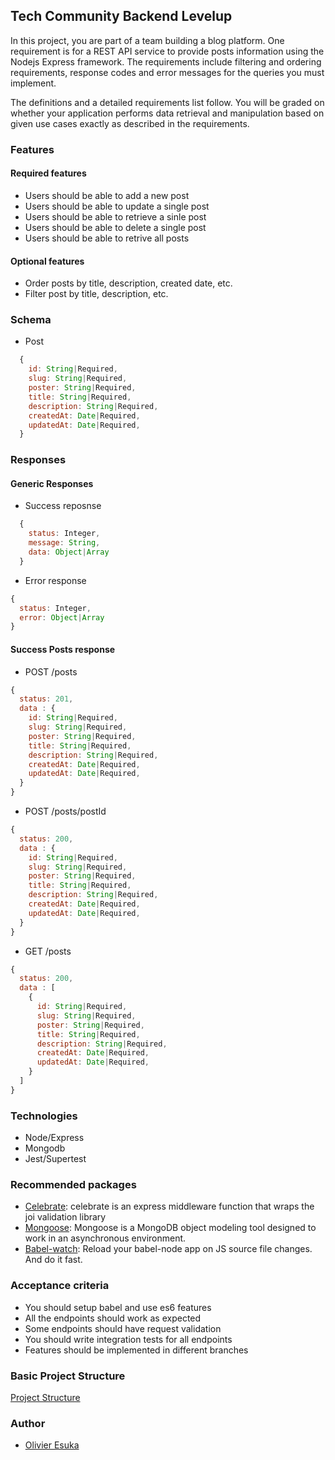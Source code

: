 ## Tech Community Backend Levelup

In this project, you are part of a team building a blog platform. One requirement is for a REST API service to provide posts information using the Nodejs Express framework. The requirements include filtering and ordering requirements, response codes and error messages for the queries you must implement.

The definitions and a detailed requirements list follow. You will be graded on whether your application performs data retrieval and manipulation based on given use cases exactly as described in the requirements.

### Features
#### Required features
-   Users should be able to add a new post
-   Users should be able to update a single post
-   Users should be able to retrieve a sinle post
-   Users should be able to delete a single post
-   Users should be able to retrive all posts

#### Optional features
-   Order posts by title, description, created date, etc.
-   Filter post by title, description, etc.
  
### Schema
-   Post
  ```js
    {
      id: String|Required,
      slug: String|Required,
      poster: String|Required,
      title: String|Required,
      description: String|Required,
      createdAt: Date|Required,
      updatedAt: Date|Required,
    }
  ```
### Responses
#### Generic Responses
-   Success reposnse
  ```js
    {
      status: Integer,
      message: String,
      data: Object|Array
    }
  ```

-   Error response
  ```js
  {
    status: Integer,
    error: Object|Array
  }
  ```

#### Success Posts response
-   POST /posts
  ```js
  {
    status: 201,
    data : {
      id: String|Required,
      slug: String|Required,
      poster: String|Required,
      title: String|Required,
      description: String|Required,
      createdAt: Date|Required,
      updatedAt: Date|Required,
    }
  }
  ```
-   POST /posts/postId
  ```js
  {
    status: 200,
    data : {
      id: String|Required,
      slug: String|Required,
      poster: String|Required,
      title: String|Required,
      description: String|Required,
      createdAt: Date|Required,
      updatedAt: Date|Required,
    }
  }
  ```
-   GET /posts
  ```js
  {
    status: 200,
    data : [
      {
        id: String|Required,
        slug: String|Required,
        poster: String|Required,
        title: String|Required,
        description: String|Required,
        createdAt: Date|Required,
        updatedAt: Date|Required,
      }
    ]
  }
  ```

### Technologies
-   Node/Express
-   Mongodb
-   Jest/Supertest


### Recommended packages
-   [Celebrate](https://www.npmjs.com/package/celebrate): celebrate is an express middleware function that wraps the joi validation library
-   [Mongoose](https://www.npmjs.com/package/mongoose): Mongoose is a MongoDB object modeling tool designed to work in an asynchronous environment.
-   [Babel-watch](https://www.npmjs.com/package/babel-watch): Reload your babel-node app on JS source file changes. And do it fast.


### Acceptance criteria
-   You should setup babel and use es6 features
-   All the endpoints should work as expected
-   Some endpoints should have request validation
-   You should write integration tests for all endpoints
-   Features should be implemented in different branches

### Basic Project Structure
[Project Structure](./project-structure)
### Author
-   [Olivier Esuka](https://github.com/oesukam)
